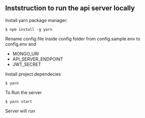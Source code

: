 ## Inststruction to run the api server locally

Install yarn package manager:

```console
$ npm install -g yarn
```

Rename config file inside config folder from config.sample.env to config.env and

- MONGO_URI
- API_SERVER_ENDPOINT
- JWT_SECRET

Install project dependecies

```console
$ yarn
```

To Run the server

```console
$ yarn start
```

Server will run
